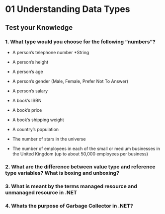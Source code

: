 # 01 Understanding Data Types


## Test your Knowledge


### 1. What type would you choose for the following “numbers”?


* A person’s telephone number 
    *String

* A person’s height


* A person’s age


* A person’s gender (Male, Female, Prefer Not To Answer)


* A person’s salary


* A book’s ISBN


* A book’s price


* A book’s shipping weight


* A country’s population


* The number of stars in the universe


* The number of employees in each of the small or medium businesses in the United Kingdom (up to about 50,000 employees per business)


### 2. What are the difference between value type and reference type variables? What is boxing and unboxing?


### 3. What is meant by the terms managed resource and unmanaged resource in .NET


### 4. Whats the purpose of Garbage Collector in .NET?
